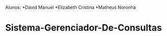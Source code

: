 Alunos: *David Manuel
        *Elizabeth Cristina
        *Matheus Noronha

# Sistema-Gerenciador-De-Consultas
